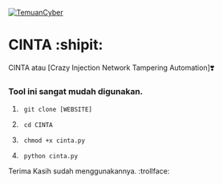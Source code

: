 
[![TemuanCyber](https://img.shields.io/badge/TemuanCyber-Orang%20Asli-blue?style=flat)]()  

# CINTA :shipit:
CINTA atau
[Crazy Injection Network Tampering Automation]:heavy_heart_exclamation:


[^1]: TemuanCyber.


### Tool ini sangat mudah digunakan.

1. ``` git clone [WEBSITE]```

2. ``` cd CINTA```

3. ``` chmod +x cinta.py```

4. ``` python cinta.py```

Terima Kasih sudah menggunakannya. :trollface:
